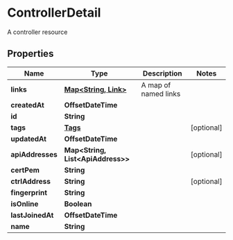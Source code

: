 

# ControllerDetail

A controller resource

## Properties

| Name | Type | Description | Notes |
|------------ | ------------- | ------------- | -------------|
|**links** | [**Map&lt;String, Link&gt;**](Link.md) | A map of named links |  |
|**createdAt** | **OffsetDateTime** |  |  |
|**id** | **String** |  |  |
|**tags** | [**Tags**](Tags.md) |  |  [optional] |
|**updatedAt** | **OffsetDateTime** |  |  |
|**apiAddresses** | **Map&lt;String, List&lt;ApiAddress&gt;&gt;** |  |  [optional] |
|**certPem** | **String** |  |  |
|**ctrlAddress** | **String** |  |  [optional] |
|**fingerprint** | **String** |  |  |
|**isOnline** | **Boolean** |  |  |
|**lastJoinedAt** | **OffsetDateTime** |  |  |
|**name** | **String** |  |  |



